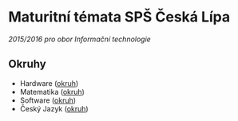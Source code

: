 # Maturitní témata SPŠ Česká Lípa
*2015/2016 pro obor Informační technologie*

## Okruhy

- Hardware ([okruh]())
- Matematika ([okruh]())
- Software ([okruh]())
- Český Jazyk ([okruh]())
